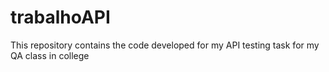 # trabalhoAPI
This repository contains the code developed for my API testing task for my QA class in college
